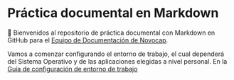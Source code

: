 # Práctica documental en Markdown

:wave: Bienvenidos al repositorio de práctica documental con Markdown en GitHub para el [Equipo de Documentación de Novocap](@novocap/novocap-documentation).

Vamos a comenzar configurando el entorno de trabajo, el cual dependerá del Sistema Operativo y de las aplicaciones elegidas a nivel personal. En la [Guía de configuración de entorno de trabajo](docs/WORKSPACE.md)